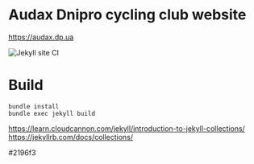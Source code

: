 # Audax Dnipro cycling club website
https://audax.dp.ua

![Jekyll site CI](https://github.com/s-chizhik/audax.dp.ua/workflows/Jekyll%20site%20CI/badge.svg)


# Build
```shell script
bundle install
bundle exec jekyll build
```

https://learn.cloudcannon.com/jekyll/introduction-to-jekyll-collections/
https://jekyllrb.com/docs/collections/

#2196f3
